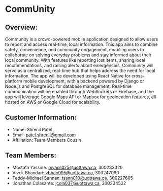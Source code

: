 # CommUnity

## Overview:
Community is a crowd-powered mobile application designed to allow users to report and access real-time, local information. This app aims to combine safety, convenience, and community engagement, enabling users to collaborate on solving everyday problems and stay informed about their local community. With features like reporting lost items, sharing local recommendations, and raising alerts about emergencies, Community will serve as a centralized, real-time hub that helps address the need for local information. The app will be developed using React Native for cross-platform mobile development, with a backend powered by Django or Node.js and PostgreSQL for database management. Real-time communication will be enabled through WebSockets or Firebase, and the app will leverage Google Maps API or Mapbox for geolocation features, all hosted on AWS or Google Cloud for scalability.

## Customer Information:
- Name: Shrenil Patel
- Email: patel.shrenil@gmail.com
- Affiliation: Team Members Cousin

## Team Members:
- Mostafa Yassine: myass025@uottawa.ca, 300233320
- Vivek Bhandari: vbhan095@uottawa.ca, 300247090
- Teddy-Michael Sannan: tsann010@uottawa.ca, 300227605
- Jonathan Colasante: jcola037@uottawa.ca, 300234532
